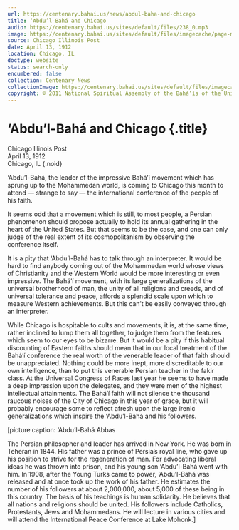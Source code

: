```yaml
---
url: https://centenary.bahai.us/news/abdul-baha-and-chicago
title: ‘Abdu’l-Bahá and Chicago
audio: https://centenary.bahai.us/sites/default/files/238_0.mp3
image: https://centenary.bahai.us/sites/default/files/imagecache/page-main-image/images/press_clippings/04-13-1912%20Chicago%20Illinois%20Post%20Abdul%20Baha%20and%20Chicago.png
source: Chicago Illinois Post
date: April 13, 1912
location: Chicago, IL
doctype: website
status: search-only
encumbered: false
collection: Centenary News
collectionImage: https://centenary.bahai.us/sites/default/files/imagecache/theme-image/main_image/abdulbaha-overview-small_0.jpg
copyright: © 2011 National Spiritual Assembly of the Bahá’ís of the United States
---
```



# ‘Abdu’l-Bahá and Chicago {.title}

Chicago Illinois Post  
April 13, 1912  
Chicago, IL
{.noid}  



‘Abdu’l-Bahá, the leader of the impressive Bahá’í movement which has sprung up to the Mohammedan world, is coming to Chicago this month to attend — strange to say — the international conference of the people of his faith.

It seems odd that a movement which is still, to most people, a Persian phenomenon should propose actually to hold its annual gathering in the heart of the United States. But that seems to be the case, and one can only judge of the real extent of its cosmopolitanism by observing the conference itself.

It is a pity that ‘Abdu’l-Bahá has to talk through an interpreter. It would be hard to find anybody coming out of the Mohammedan world whose views of Christianity and the Western World would be more interesting or even impressive. The Bahá’í movement, with its large generalizations of the universal brotherhood of man, the unity of all religions and creeds, and of universal tolerance and peace, affords a splendid scale upon which to measure Western achievements. But this can’t be easily conveyed through an interpreter.

While Chicago is hospitable to cults and movements, it is, at the same time, rather inclined to lump them all together, to judge them from the features which seem to our eyes to be bizarre. But it would be a pity if this habitual discounting of Eastern faiths should mean that in our local treatment of the Bahá’í conference the real worth of the venerable leader of that faith should be unappreciated. Nothing could be more inept, more discreditable to our own intelligence, than to put this venerable Persian teacher in the fakir class. At the Universal Congress of Races last year he seems to have made a deep impression upon the delegates, and they were men of the highest intellectual attainments. The Bahá’í faith will not silence the thousand raucous noises of the City of Chicago in this year of grace, but it will probably encourage some to reflect afresh upon the large irenic generalizations which inspire the ‘Abdu’l-Bahá and his followers.

\[picture caption: ‘Abdu’l-Bahá Abbas

The Persian philosopher and leader has arrived in New York. He was born in Teheran in 1844. His father was a prince of Persia’s royal line, who gave up his position to strive for the regeneration of man. For advocating liberal ideas he was thrown into prison, and his young son ‘Abdu’l-Bahá went with him. In 1908, after the Young Turks came to power, ‘Abdu’l-Bahá was released and at once took up the work of his father. He estimates the number of his followers at about 2,000,000, about 5,000 of these being in this country. The basis of his teachings is human solidarity. He believes that all nations and religions should be united. His followers include Catholics, Protestants, Jews and Mohammedans. He will lecture in various cities and will attend the International Peace Conference at Lake Mohonk.\]